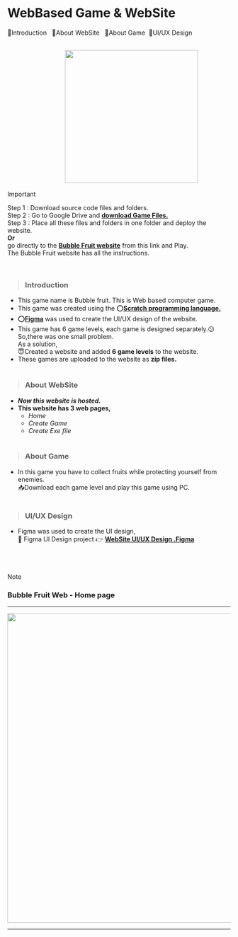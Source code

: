 # WebBased Game & WebSite

📌Introduction &nbsp; 📌About WebSite &nbsp; 📌About Game &nbsp;📌UI/UX Design <br><br>

&nbsp;&nbsp;&nbsp;&nbsp;&nbsp;&nbsp;&nbsp;&nbsp;&nbsp;&nbsp;&nbsp;&nbsp;&nbsp;&nbsp;&nbsp;&nbsp;&nbsp;&nbsp;&nbsp;&nbsp;&nbsp;&nbsp;&nbsp;&nbsp;&nbsp;&nbsp;&nbsp;&nbsp;&nbsp;&nbsp;&nbsp;&nbsp;
<img src="https://github.com/Dilan032/WebBasedGame-and-WebSiteDill/assets/131896539/524a3e41-9f48-4601-842a-a861d3b5648e" width=300 >
> [!IMPORTANT]
> Step 1 : Download source code files and folders. <br>
Step 2 : Go to Google Drive and **[download Game Files.](https://drive.google.com/drive/u/0/folders/1FGWkjhPD41yVC4MiOpm71cAFSUJLpBDY)** <br>
Step 3 : Place all these files and folders in one folder and deploy the website. <br>
**Or** <br>
go directly to the **[Bubble Fruit website](https://bubblefruit.000webhostapp.com/)** from this link and Play. <br>
The Bubble Fruit website has all the instructions.

<br>

>### Introduction  
+ This game name is Bubble fruit. This is Web based computer game. <br>
+ This game was created using the ⭕[**Scratch programming language.**](https://scratch.mit.edu/) <br>
+ ⭕[**Figma**](https://www.figma.com/) was used to create the UI/UX design of the website. <br>
+ This game has 6 game levels, each game is designed separately.😕So,there was one small problem.<br>
As a solution, <br>
😇Created a website and added **6 game levels** to the website.<br>
+ These games are uploaded to the website as **zip files.**<br><br>


>### About WebSite
+ ***Now this website is hosted.*** <br>
+ **This website has 3 web pages,**
  - *Home*
  - *Create Game*
  - *Create Exe file* <br><br>


>### About Game
+ In this game you have to collect fruits while protecting yourself from enemies.<br>
📥Download each game level and play this game using PC. <br> <br>


>### UI/UX Design

+ Figma was used to create the UI design, <br>
  🔗 Figma UI Design project 👉 **[WebSite UI/UX Design .Figma](https://www.figma.com/file/UPzGzLjsF3SDnGhJNsBVNZ/Untitled?type=design&node-id=8%3A305&mode=design&t=lT2AUVorFgXMgZUw-1)**

<br><br>

> [!NOTE]  
>  ### Bubble Fruit Web - Home page
<hr>
<img src="https://github.com/Dilan032/WebBasedGame-and-WebSiteDill/assets/131896539/12fe5cb6-94e4-436f-bd7c-22c8d0ce6ed4" width=700 > <br>
<hr>

